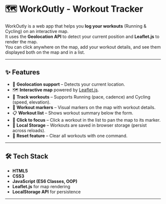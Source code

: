 # 🗺️ WorkOutly - Workout Tracker

WorkOutly is a web app that helps you **log your workouts** (Running & Cycling) on an interactive map.  
It uses the **Geolocation API** to detect your current position and **Leaflet.js** to render the map.  
You can click anywhere on the map, add your workout details, and see them displayed both on the map and in a list.

---

## ✨ Features

- 📍 **Geolocation support** – Detects your current location.
- 🗺️ **Interactive map** powered by [Leaflet.js](https://leafletjs.com/).
- 🏃 **Track workouts** – Supports Running (pace, cadence) and Cycling (speed, elevation).
- 📌 **Workout markers** – Visual markers on the map with workout details.
- 📋 **Workout list** – Shows workout summary below the form.
- 🔁 **Click to focus** – Click a workout in the list to pan the map to its marker.
- 💾 **Local Storage** – Workouts are saved in browser storage (persist across reloads).
- 🔄 **Reset feature** – Clear all workouts with one command.

---

## 🛠️ Tech Stack

- **HTML5**
- **CSS3**
- **JavaScript (ES6 Classes, OOP)**
- **Leaflet.js** for map rendering
- **LocalStorage API** for persistence

---
